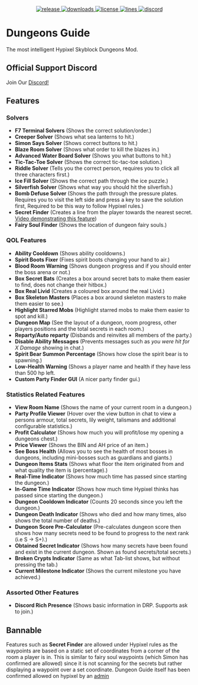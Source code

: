 <p align="center">
<a href="https://github.com/cyoung06/Skyblock-Dungeons-Guide/releases" target="_blank">
<img alt="release" src="https://img.shields.io/github/v/release/cyoung06/Skyblock-Dungeons-Guide?color=00FFFF&style=for-the-badge" />
</a>
<a href="https://github.com/cyoung06/Skyblock-Dungeons-Guide/releases" target="_blank">
<img alt="downloads" src="https://img.shields.io/github/downloads/cyoung06/Skyblock-Dungeons-Guide/total?color=00FFFF&style=for-the-badge" />
</a>
<a href="https://github.com/cyoung06/Skyblock-Dungeons-Guide/blob/master/LICENSE">
    <img alt="license" src="https://img.shields.io/github/license/cyoung06/Skyblock-Dungeons-Guide?color=00FFFF&style=for-the-badge">
 </a>
  <a href="https://github.com/cyoung06/Skyblock-Dungeons-Guide/">
    <img alt="lines" src="https://img.shields.io/tokei/lines/github/cyoung06/Skyblock-Dungeons-Guide?color=00FFFF&style=for-the-badge">
 </a>
    <a href="https://discord.gg/vuGsXhY5Bv" target="_blank">
    <img alt="discord" src="https://img.shields.io/discord/781913473872560189?color=00FFFF&label=discord&style=for-the-badge" />
  </a>
 </p>
 
# Dungeons Guide
The most intelligent Hypixel Skyblock Dungeons Mod.
## Official Support Discord
Join Our [Discord!](https://discord.gg/vuGsXhY5Bv)

## Features
### Solvers
- **F7 Terminal Solvers** (Shows the correct solution/order.)
- **Creeper Solver** (Shows what sea lanterns to hit.)
- **Simon Says Solver** (Shows correct buttons to hit.)
- **Blaze Room Solver** (Shows what order to kill the blazes in.)
- **Advanced Water Board Solver** (Shows you what buttons to hit.)
- **Tic-Tac-Toe Solver** (Shows the correct tic-tac-toe solution.)
- **Riddle Solver** (Tells you the correct person, requires you to click all three characters first.)
- **Ice Fill Solver** (Shows the correct path through the ice puzzle.)
- **Silverfish Solver** (Shows what way you should hit the silverfish.)
- **Bomb Defuse Solver** (Shows the path through the pressure plates. Requires you to visit the left side and press a key to save the solution first, Required to be this way to follow Hypixel rules.)
- **Secret Finder** (Creates a line from the player towards the nearest secret. [Video demonstrating this feature](https://www.youtube.com/watch?v=fhfNU13wjq0))
- **Fairy Soul Finder** (Shows the location of dungeon fairy souls.)

### QOL Features
- **Ability Cooldown** (Shows ability cooldowns.)
- **Spirit Boots Fixer** (Fixes spirit boots changing your hand to air.)
- **Blood Room Warning** (Shows dungeon progress and if you should enter the boss arena or not.)
- **Box Secret Bats** (Creates a box around secret bats to make them easier to find, does not change their hitbox.)
- **Box Real Livid** (Creates a coloured box around the real Livid.)
- **Box Skeleton Masters** (Places a box around skeleton masters to make them easier to see.)
- **Highlight Starred Mobs** (Highlight starred mobs to make them easier to spot and kill.)
- **Dungeon Map** (See the layout of a dungeon, room progress, other players positions and the total secrets in each room.)
- **Reparty/Auto reparty** (Disbands and reinvites all members of the party.)
- **Disable Ability Messages** (Prevents messages such as *you were hit for X Damage* showing in chat.)
- **Spirit Bear Summon Percentage** (Shows how close the spirit bear is to spawning.)
- **Low-Health Warning** (Shows a player name and health if they have less than 500 hp left.
- **Custom Party Finder GUI** (A nicer party finder gui.)

### Statistics Related Features
- **View Room Name** (Shows the name of your current room in a dungeon.)
- **Party Profile Viewer** (Hover over the view button in chat to view a persons armour, total secrets, lily weight, talismans and additional configurable statistics.)
- **Profit Calculator** (Shows how much you will profit/lose my opening a dungeons chest.)
- **Price Viewer** (Shows the BIN and AH price of an item.)
- **See Boss Health** (Allows you to see the health of most bosses in dungeons, including mini-bosses such as guardians and giants.)
- **Dungeon Items Stats** (Shows what floor the item originated from and what quality the item is (percentage).)
- **Real-Time Indicator** (Shows how much time has passed since starting the dungeon.)
- **In-Game Time Indicator** (Shows how much time Hypixel thinks has passed since starting the dungeon.)
- **Dungeon Cooldown Indicator** (Counts 20 seconds since you left the dungeon.)
- **Dungeon Death Indicator** (Shows who died and how many times, also shows the total number of deaths.)
- **Dungeon Score Pre-Calculator** (Pre-calculates dungeon score then shows how many secrets need to be found to progress to the next rank (i.e S -> S+).)
- **Obtained Secret Indicator** (Shows how many secrets have been found and exist in the current dungeon. Shown as found secrets/total secrets.)
- **Broken Crypts Indicator** (Same as what Tab-list shows, but without pressing the tab.)
- **Current Milestone Indicator** (Shows the current milestone you have achieved.)

### Assorted Other Features
- **Discord Rich Presence** (Shows basic information in DRP. Supports ask to join.)

## Bannable
Features such as **Secret Finder** are allowed under Hypixel rules as the waypoints are based on a static set of coordinates from a corner of the room a player is in. This is similar to fairy soul waypoints (which Simon has confirmed are allowed) since it is not scanning for the secrets but rather displaying a waypoint over a set coordinate. Dungeon Guide itself has been confirmed allowed on hypixel by an [admin](https://media.discordapp.net/attachments/781913473872560194/867454697387065354/image0.png)

